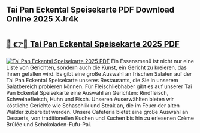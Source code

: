 ## Tai Pan Eckental Speisekarte PDF Download Online 2025 XJr4k

# <h2><a href="http://gcbiba.nevu.top/?p=Tai+Pan+Eckental+Speisekarte">🔗 👉🔴 Tai Pan Eckental Speisekarte 2025 PDF</a></h2>

[![Tai Pan Eckental Speisekarte 2025 PDF](https://i.imgur.com/dBaPXMq.png)](http://gcbiba.nevu.top/?p=Tai+Pan+Eckental+Speisekarte)
Ein Essensmenü ist nicht nur eine Liste von Gerichten, sondern auch die Kunst, ein Gericht zu kreieren, das Ihnen gefallen wird. Es gibt eine große Auswahl an frischen Salaten auf der Tai Pan Eckental Speisekarte unseres Restaurants, die Sie in unserem Salatbereich probieren können. Für Fleischliebhaber gibt es auf unserer Tai Pan Eckental Speisekarte eine Auswahl an Gerichten: Rindfleisch, Schweinefleisch, Huhn und Fisch. Unseren Auserwählten bieten wir köstliche Gerichte wie Schaschlik und Steak an, die im Feuer der alten Wälder zubereitet werden. Unsere Cafeteria bietet eine große Auswahl an Desserts, von traditionellen Kuchen und Kuchen bis hin zu erlesenen Crème Brûlée und Schokoladen-Fufu-Pai.
